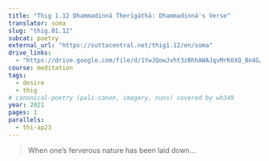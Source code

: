 ```yaml
---
title: "Thig 1.12 Dhammadinnā Therīgāthā: Dhammadinnā's Verse"
translator: soma
slug: "thig.01.12"
subcat: poetry
external_url: "https://suttacentral.net/thig1.12/en/soma"
drive_links:
  - "https://drive.google.com/file/d/1YwJQowJvht3zBhhAWAJqvMrK6XQ_Bn4G/view?usp=drivesdk"
course: meditation
tags:
  - desire
  - thig
# canonical-poetry (pali-canon, imagery, nuns) covered by wh349
year: 2021
pages: 1
parallels:
  - thi-ap23
---
```


> When one’s ferverous nature has been laid down...
